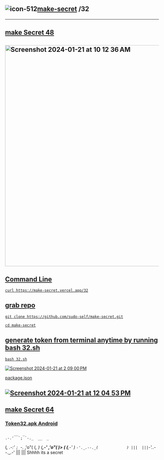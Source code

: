 ## ![icon-512](https://github.com/sudo-self/make-secret/assets/119916323/4446b0ab-1bf3-4f0e-bf6c-6b51face6f39)<a href="https://make-secret.vercel.app/32">make-secret</a>&nbsp;/32<hr>

## <a href="https://make-secret.vercel.app/48">make Secret 48


## <img width="723" alt="Screenshot 2024-01-21 at 10 12 36 AM" src="https://github.com/sudo-self/make-secret/assets/119916323/a9e29c23-7b04-4166-9471-ee53eff2e1c0">

## Command Line

```
curl https://make-secret.vercel.app/32

```
## grab repo

```
git clone https://github.com/sudo-self/make-secret.git

cd make-secret
```
## generate token from terminal anytime by running bash 32.sh

```
bash 32.sh

```
![Screenshot 2024-01-21 at 2 09 00 PM](https://github.com/sudo-self/make-secret/assets/119916323/a0373a18-c08c-4d64-a6ce-690594baa86c)


package.json

## ![Screenshot 2024-01-21 at 12 04 53 PM](https://github.com/sudo-self/make-secret/assets/119916323/b495c42e-ccab-4cb3-8ccc-14d4c14a5655)

## <a href="https://make-secret.vercel.app/64">make Secret 64</a>

### <a href="https://github.com/sudo-self/make-secret/archive/refs/tags/apk.zip">Token32.apk Android</a>

        __  _
    .-.'  `; `-._  __  _
   (_,         .-:'  `; `-._
 ,'o"(        (_,           )
(__,-'      ,'o"(            )>
   (       (__,-'            )
    `-'._.--._(             )
       |||  |||`-'._.--._.-'
                  |||  |||
Shhhh its a secret

